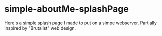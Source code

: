# simple-aboutMe-splashPage
Here's a simple splash page I made to put on a simpe webserver. Partially inspired by "Brutalist" web design.
